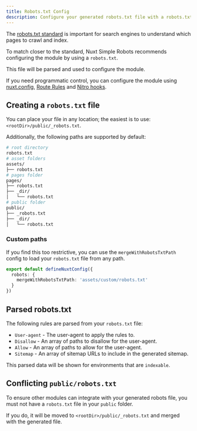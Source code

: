 ```yaml
---
title: Robots.txt Config
description: Configure your generated robots.txt file with a robots.txt file.
---
```


The [robots.txt standard](https://developers.google.com/search/docs/crawling-indexing/robots/create-robots-txt) is important for search engines
to understand which pages to crawl and index.

To match closer to the standard, Nuxt Simple Robots recommends configuring the module by using a `robots.txt`.

This file will be parsed and used to configure the module.

If you need programmatic control, you can configure the module using [nuxt.config](/robots/guides/nuxt-config),
[Route Rules](/robots/guides/route-rules) and [Nitro hooks](/robots/api/nitro-hooks).

## Creating a `robots.txt` file

You can place your file in any location; the easiest is to use: `<rootDir>/public/_robots.txt`.

Additionally, the following paths are supported by default:

```bash [Example File Structure]
# root directory
robots.txt
# asset folders
assets/
├── robots.txt
# pages folder
pages/
├── robots.txt
├── _dir/
│   └── robots.txt
# public folder
public/
├── _robots.txt
├── _dir/
│   └── robots.txt
```

### Custom paths

If you find this too restrictive,
you can use the `mergeWithRobotsTxtPath` config to load your `robots.txt` file from any path.

```ts
export default defineNuxtConfig({
  robots: {
    mergeWithRobotsTxtPath: 'assets/custom/robots.txt'
  }
})
```

## Parsed robots.txt

The following rules are parsed from your `robots.txt` file:

- `User-agent` - The user-agent to apply the rules to.
- `Disallow` - An array of paths to disallow for the user-agent.
- `Allow` - An array of paths to allow for the user-agent.
- `Sitemap` - An array of sitemap URLs to include in the generated sitemap.

This parsed data will be shown for environments that are `indexable`.

## Conflicting `public/robots.txt`

To ensure other modules can integrate with your generated robots file, you must not have a `robots.txt` file in your `public` folder.

If you do, it will be moved to `<rootDir>/public/_robots.txt` and merged with the generated file.
